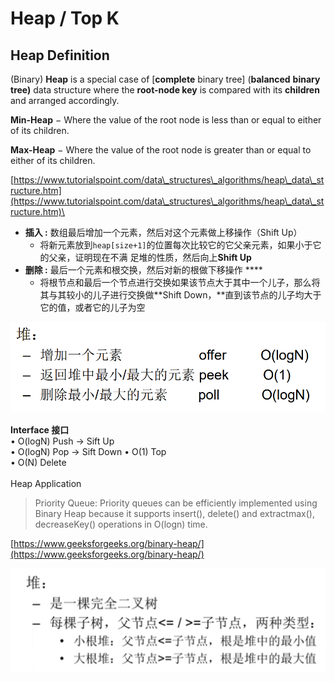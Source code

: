 # Heap / Top K

## Heap Definition

(Binary) **Heap** is a special case of \[**complete** binary tree] (**balanced** **binary** **tree)** data structure where the **root-node key** is compared with its **children** and arranged accordingly.

**Min-Heap** − Where the value of the root node is less than or equal to either of its children.

**Max-Heap** − Where the value of the root node is greater than or equal to either of its children.

[https://www.tutorialspoint.com/data\_structures\_algorithms/heap\_data\_structure.htm](https://www.tutorialspoint.com/data\_structures\_algorithms/heap\_data\_structure.htm)\


* **插入 :** 数组最后增加一个元素，然后对这个元素做上移操作（Shift Up）
  * 将新元素放到`heap[size+1]`的位置每次比较它的它父亲元素，如果小于它的父亲，证明现在不满 足堆的性质，然后向上**Shift Up**
* **删除 :**  最后一个元素和根交换，然后对新的根做下移操作 ****&#x20;
  * 将根节点和最后一个节点进行交换如果该节点大于其中一个儿子，那么将其与其较小的儿子进行交换做**Shift Down，**直到该节点的儿子均大于它的值，或者它的儿子为空

![](<../.gitbook/assets/image (11).png>)

**Interface 接口**\
• O(logN) Push -> Sift Up\
• O(logN) Pop -> Sift Down • O(1) Top\
• O(N) Delete\
\
Heap Application

> Priority Queue: Priority queues can be efficiently implemented using Binary Heap because it supports insert(), delete() and extractmax(), decreaseKey() operations in O(logn) time.

[https://www.geeksforgeeks.org/binary-heap/](https://www.geeksforgeeks.org/binary-heap/)

![](<../.gitbook/assets/image (14) (1).png>)
